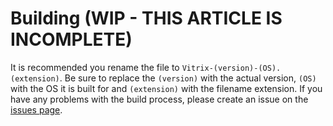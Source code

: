 # Building (WIP - THIS ARTICLE IS INCOMPLETE)

It is recommended you rename the file to ```Vitrix-(version)-(OS).(extension)```. Be sure to replace the ```(version)``` with the actual version, ```(OS)``` with the OS it is built for and ```(extension)``` with the filename extension. If you have any problems with the build process, please create an issue on the [issues page](https://github.com/ShadityZ/Vitrix/issues).
